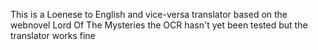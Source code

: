 This is a Loenese to English and vice-versa translator based on the webnovel Lord Of The Mysteries
the OCR hasn't yet been tested but the translator works fine
